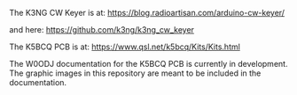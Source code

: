 The K3NG CW Keyer is at:
https://blog.radioartisan.com/arduino-cw-keyer/

and here:
https://github.com/k3ng/k3ng_cw_keyer

The K5BCQ PCB is at:
https://www.qsl.net/k5bcq/Kits/Kits.html

The W0ODJ documentation for the K5BCQ PCB is currently in development.
The graphic images in this repository are meant to be included in the documentation.

